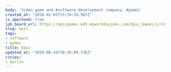 ```yaml
---
body: 'Video game and #software development company; #games'
created_at: "2018-02-05T13:24:34.907Z"
is_approved: true
job_board_url: https://epicgames.wd5.myworkdayjobs.com/Epic_Games/1/refreshFacet/318c8bb6f553100021d223d9780d30be
slug: epic
tags:
- software
- games
title: Epic
updated_at: "2019-06-16T10:36:09.736Z"
cities:
- berlin
---
```


